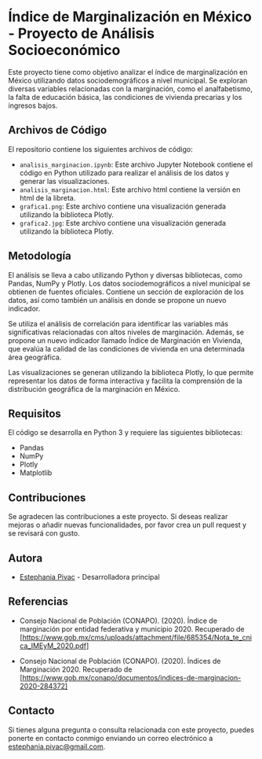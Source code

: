 # Índice de Marginalización en México - Proyecto de Análisis Socioeconómico

Este proyecto tiene como objetivo analizar el índice de marginalización en México utilizando datos sociodemográficos a nivel municipal. Se exploran diversas variables relacionadas con la marginación, como el analfabetismo, la falta de educación básica, las condiciones de vivienda precarias y los ingresos bajos.

## Archivos de Código

El repositorio contiene los siguientes archivos de código:

- `analisis_marginacion.ipynb`: Este archivo Jupyter Notebook contiene el código en Python utilizado para realizar el análisis de los datos y generar las visualizaciones.
- `analisis_marginacion.html`: Este archivo html contiene la versión en html de la libreta.
- `grafica1.png`: Este archivo contiene una visualización generada utilizando la biblioteca Plotly.
- `grafica2.jpg`: Este archivo contiene una visualización generada utilizando la biblioteca Plotly.


## Metodología

El análisis se lleva a cabo utilizando Python y diversas bibliotecas, como Pandas, NumPy y Plotly. Los datos sociodemográficos a nivel municipal se obtienen de fuentes oficiales. Contiene un sección de exploración de los datos, así como también un análisis en donde se propone un nuevo indicador.

Se utiliza el análisis de correlación para identificar las variables más significativas relacionadas con altos niveles de marginación. Además, se propone un nuevo indicador llamado Índice de Marginación en Vivienda, que evalúa la calidad de las condiciones de vivienda en una determinada área geográfica.

Las visualizaciones se generan utilizando la biblioteca Plotly, lo que permite representar los datos de forma interactiva y facilita la comprensión de la distribución geográfica de la marginación en México.

## Requisitos

El código se desarrolla en Python 3 y requiere las siguientes bibliotecas:

- Pandas
- NumPy
- Plotly
- Matplotlib

## Contribuciones

Se agradecen las contribuciones a este proyecto. Si deseas realizar mejoras o añadir nuevas funcionalidades, por favor crea un pull request y se revisará con gusto.


## Autora

- [Estephania Pivac](https://github.com/estephaniapa) - Desarrolladora principal


## Referencias

- Consejo Nacional de Población (CONAPO). (2020). Índice de marginación por entidad federativa y municipio 2020. Recuperado de [https://www.gob.mx/cms/uploads/attachment/file/685354/Nota_te_cnica_IMEyM_2020.pdf]

- Consejo Nacional de Población (CONAPO). (2020). Índices de Marginación 2020. Recuperado de [https://www.gob.mx/conapo/documentos/indices-de-marginacion-2020-284372]

## Contacto

Si tienes alguna pregunta o consulta relacionada con este proyecto, puedes ponerte en contacto conmigo enviando un correo electrónico a [estephania.pivac@gmail.com](estephania.pivac@gmail.com).

